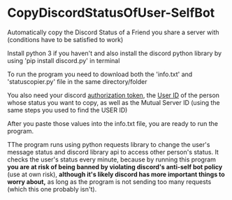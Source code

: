 # CopyDiscordStatusOfUser-SelfBot
Automatically copy the Discord Status of a Friend you share a server with (conditions have to be satisfied to work)

Install python 3 if you haven't and also install the discord python library by using 'pip install discord.py' in terminal

To run the program you need to download both the 'info.txt' and 'statuscopier.py' file in the same directory/folder

You also need your discord [authorization token](https://www.youtube.com/watch?v=YEgFvgg7ZPI), the [User ID](https://techswift.org/2020/04/22/how-to-find-your-user-id-on-discord/) of the person whose status you want to copy, as well as the Mutual Server ID (using the same steps you used to find the USER ID)

After you paste those values into the info.txt file, you are ready to run the program.

TThe program runs using python requests library to change the user's message status and discord library api to access other person's status. It checks the user's status every minute, because by running this program **you are at risk of being banned by violating discord's anti-self bot policy** (use at own risk), **although it's likely discord has more important things to worry about,** as long as the program is not sending too many requests (which this one probably isn't).

